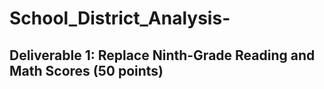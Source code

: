 # School_District_Analysis-

## Deliverable 1: Replace Ninth-Grade Reading and Math Scores (50 points)

